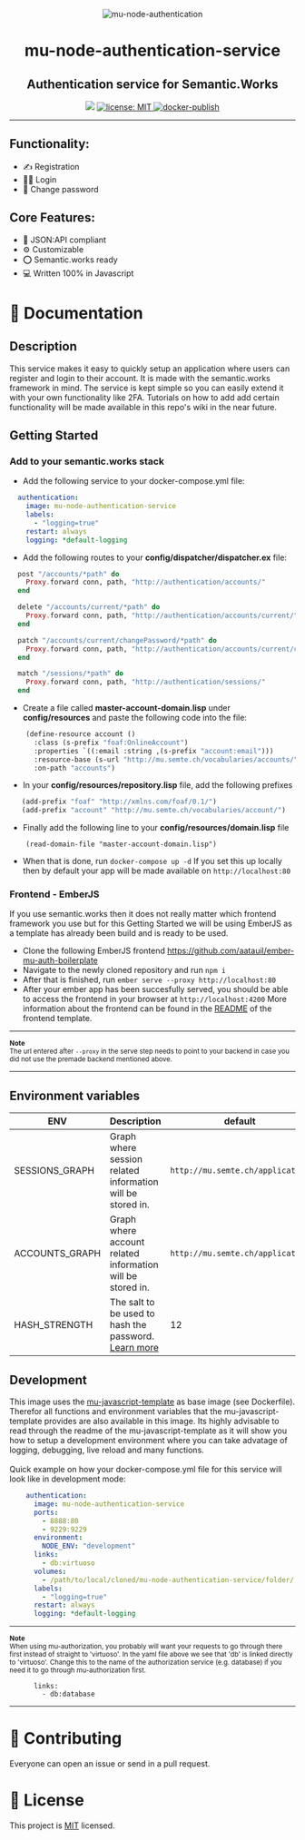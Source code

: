 <p align="center">
    <img src="https://user-images.githubusercontent.com/52280338/127743566-8a3746ea-8116-40a7-9f8c-51a20259d27f.png" alt="mu-node-authentication" />
</p>
<h1 align="center">mu-node-authentication-service</h1>
<h2 align="center">Authentication service for Semantic.Works</h2>

<p align="center">
  <img src="https://img.shields.io/badge/version-1.0.0-blue.svg?cacheSeconds=2592000" />
  <a href="LICENSE">
    <img src="https://img.shields.io/badge/license-MIT-yellow.svg" alt="license: MIT" />
  </a>
  <a href="https://github.com/aatauil/mu-node-storage-service/actions/workflows/docker-publish.yml">
    <img src="https://github.com/aatauil/mu-node-authentication-service/actions/workflows/docker-publish.yml/badge.svg" alt="docker-publish" />
  </a>
  </a>
</p>

---

## Functionality:

- :writing_hand: Registration
- :red_haired_man: Login 
- :key: Change password

## Core Features:

- :page_with_curl: JSON:API compliant
- :gear: Customizable
- :o: Semantic.works ready
- :computer: Written 100% in Javascript

# :open_book: Documentation

## Description
This service makes it easy to quickly setup an application where users can register and login to their account. It is made with the semantic.works framework in mind. The service is kept simple so you can easily extend it with your own functionality like 2FA. Tutorials on how to add add certain functionality will be made available in this repo's wiki in the near future. 

## Getting Started

### Add to your semantic.works stack
- Add the following service to your docker-compose.yml file: 
```yml
  authentication: 
    image: mu-node-authentication-service
    labels:
      - "logging=true"
    restart: always
    logging: *default-logging
```
- Add the following routes to your **config/dispatcher/dispatcher.ex** file: 
```elixir
  post "/accounts/*path" do
    Proxy.forward conn, path, "http://authentication/accounts/" 
  end

  delete "/accounts/current/*path" do
    Proxy.forward conn, path, "http://authentication/accounts/current/" 
  end

  patch "/accounts/current/changePassword/*path" do
    Proxy.forward conn, path, "http://authentication/accounts/current/changePassword/" 
  end

  match "/sessions/*path" do
    Proxy.forward conn, path, "http://authentication/sessions/" 
  end
```
- Create a file called **master-account-domain.lisp** under **config/resources** and paste the following code into the file:
```lisp
    (define-resource account ()
      :class (s-prefix "foaf:OnlineAccount")
      :properties `((:email :string ,(s-prefix "account:email")))
      :resource-base (s-url "http://mu.semte.ch/vocabularies/accounts/")
      :on-path "accounts")
```
- In your **config/resources/repository.lisp** file, add the following prefixes
 ```lisp
    (add-prefix "foaf" "http://xmlns.com/foaf/0.1/")
    (add-prefix "account" "http://mu.semte.ch/vocabularies/account/")
```

- Finally add the following line to your **config/resources/domain.lisp** file
```
    (read-domain-file "master-account-domain.lisp")
```
- When that is done, run `docker-compose up -d`
If you set this up locally then by default your app will be made available on `http://localhost:80`

### Frontend - EmberJS
If you use semantic.works then it does not really matter which frontend framework you use but for this Getting Started we will be using EmberJS as a template has already been build and is ready to be used.

- Clone the following EmberJS frontend https://github.com/aatauil/ember-mu-auth-boilerplate
- Navigate to the newly cloned repository and run `npm i`
- After that is finished, run `ember serve --proxy http://localhost:80`
- After your ember app has been succesfully served, you should be able to access the frontend in your browser at `http://localhost:4200`
More information about the frontend can be found in the [README](https://github.com/aatauil/ember-mu-auth-boilerplate/blob/master/README.md) of the frontend template.

---

<sub>**Note** <br>
The url entered after `--proxy` in the serve step needs to point to your backend in case you did not use the premade backend mentioned above.<sub>
  
---
## Environment variables
| ENV  | Description | default | required |
|---|---|---|---|
| SESSIONS_GRAPH | Graph where session related information will be stored in. | `http://mu.semte.ch/application` |
| ACCOUNTS_GRAPH | Graph where account related information will be stored in.  | `http://mu.semte.ch/application` |   |
| HASH_STRENGTH |  The salt to be used to hash the password. [Learn more](https://github.com/kelektiv/node.bcrypt.js#api) | 12 |  |

## Development
This image uses the [mu-javascript-template](https://github.com/mu-semtech/mu-javascript-template) as base image (see Dockerfile). Therefor all functions and environment variables that the mu-javascript-template provides are also available in this image. Its highly advisable to read through the readme of the mu-javascript-template as it will show you how to setup a development environment where you can take advatage of logging, debugging, live reload and many functions.
<br><br>
Quick example on how your docker-compose.yml file for this service will look like in development mode:
```yml
    authentication:
      image: mu-node-authentication-service
      ports:
        - 8888:80
        - 9229:9229
      environment:
        NODE_ENV: "development"
      links:
        - db:virtuoso
      volumes:
        - /path/to/local/cloned/mu-node-authentication-service/folder/:/app/
      labels:
        - "logging=true"
      restart: always
      logging: *default-logging
```

---

<sub>**Note** <br>
When using mu-authorization, you probably will want your requests to go through there first instead of straight to 'virtuoso'. In the yaml file above we see that 'db' is linked directly to 'virtuoso'. Change this to the name of the authorization service (e.g. database) if you need it to go through mu-authorization first.</sub>
```
      links:
        - db:database
``` 
  
---
# :orange_heart: Contributing

Everyone can open an issue or send in a pull request.


# 📝 License

This project is [MIT](LICENSE) licensed.
